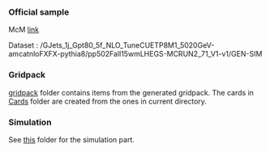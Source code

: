 ### Official sample

McM [link](https://cms-pdmv.cern.ch/mcm/requests?prepid=HIN-pp502Fall15wmLHEGS-00004)

Dataset : /GJets_1j_Gpt80_5f_NLO_TuneCUETP8M1_5020GeV-amcatnloFXFX-pythia8/pp502Fall15wmLHEGS-MCRUN2_71_V1-v1/GEN-SIM

### Gridpack

[gridpack](gridpack/) folder contains items from the generated gridpack. The cards in [Cards](gridpack/process/Cards/) folder are created from the ones in current directory.

### Simulation

See [this](../../../../sim/Madgraph/GJets_1j_Gpt80_5f_NLO/) folder for the simulation part.
